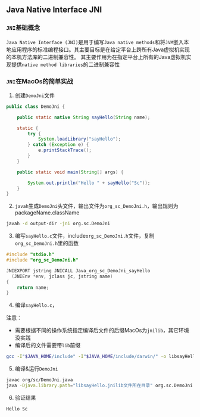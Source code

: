 ## Java Native Interface JNI 
### `JNI`基础概念
​`Java Native Interface (JNI)`是用于编写`Java native methods`和将`JVM`嵌入本地应用程序的标准编程接口。其主要目标是在给定平台上跨所有Java虚拟机实现的本机方法库的二进制兼容性。
其主要作用为在指定平台上所有的Java虚拟机实现提供`native method libraries`的二进制兼容性 
### `JNI`在MacOs的简单实战

1. 创建`DemoJni`文件
```java
public class DemoJni {

    public static native String sayHello(String name);

    static {
        try {
            System.loadLibrary("sayHello");
        } catch (Exception e) {
            e.printStackTrace();
        }
    }

    public static void main(String[] args) {

        System.out.println("Hello " + sayHello("Sc"));
    }
}
```

2. `javah`生成`DemoJni`头文件，输出文件为`org_sc_DemoJni.h`，输出规则为packageName.className
```bash
javah -d output-dir -jni org.sc.DemoJni
```

3. 编写`sayHello.c`文件，include`org_sc_DemoJni.h`文件，复制`org_sc_DemoJni.h`里的函数
```c
#include "stdio.h"
#include "org_sc_DemoJni.h"

JNIEXPORT jstring JNICALL Java_org_sc_DemoJni_sayHello
  (JNIEnv *env, jclass jc, jstring name)
{
	return name;
}
```

4. 编译`sayHello.c`，

注意：

-  需要根据不同的操作系统指定编译后文件的后缀MacOs为`jnilib`，其它环境没实践
-  编译后的文件需要带`lib`前缀
```bash
gcc -I"$JAVA_HOME/include" -I"$JAVA_HOME/include/darwin/" -o libsayHello.jnilib -shared sayHello.c
```

5. 编译&运行`DemoJni`
```bash
javac org/sc/DemoJni.java 
java -Djava.library.path="libsayHello.jnilib文件所在目录" org.sc.DemoJni
```

6. 验证结果
```bash
Hello Sc
```
